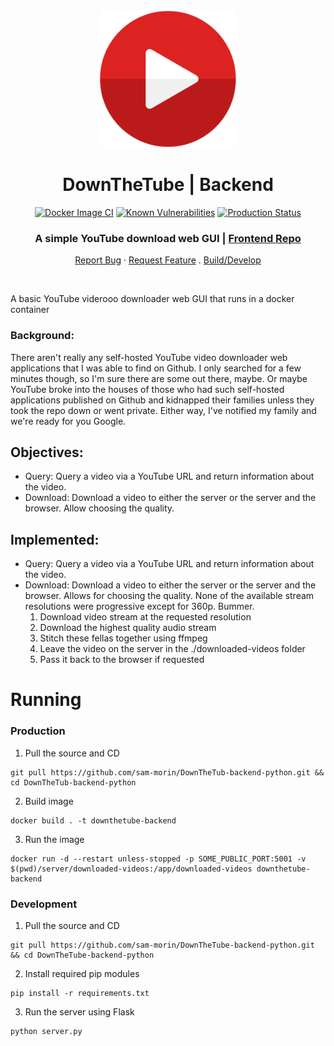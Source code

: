 
<div align="center">
  <img src="./play-button-4210.svg" alt="Logo" width="220">

  <h1 align="center">DownTheTube | Backend</h1>

  [![Docker Image CI](https://github.com/sam-morin/ArcorOCR-frontend/actions/workflows/docker-image.yml/badge.svg?branch=main)](https://github.com/sam-morin/ArcorOCR-frontend/actions/workflows/docker-image.yml)
[![Known Vulnerabilities](https://snyk.io/test/github/dwyl/hapi-auth-jwt2/badge.svg?targetFile=package.json&style=flat-square)](https://snyk.io/test/github/dwyl/hapi-auth-jwt2?targetFile=package.json)
[![Production Status](https://img.shields.io/badge/Production_Status-active-green)](https://arcorocr.com)

  <p align="center">
    <h3>A simple YouTube download web GUI | <a href="https://github.com/sam-morin/DownTheTube">Frontend Repo</a></h3>
    <a href="https://github.com/sam-morin/DownTheTube-backend-python/issues">Report Bug</a>
    ·
    <a href="https://github.com/sam-morin/DownTheTube-backend-python/issues">Request Feature</a>
    .
    <a href="#running">Build/Develop</a>
  </p>
</div>

<br/>

A basic YouTube viderooo downloader web GUI that runs in a docker container

### Background:
There aren't really any self-hosted YouTube video downloader web applications that I was able to find on Github. I only searched for a few minutes though, so I'm sure there are some out there, maybe. Or maybe YouTube broke into the houses of those who had such self-hosted applications published on Github and kidnapped their families unless they took the repo down or went private. Either way, I've notified my family and we're ready for you Google.

## Objectives:
- Query: 
    Query a video via a YouTube URL and return information about the video.
- Download:
    Download a video to either the server or the server and the browser. Allow choosing the quality.


## Implemented:
- Query:
    Query a video via a YouTube URL and return information about the video.
- Download:
    Download a video to either the server or the server and the browser. Allows for choosing the quality.
    None of the available stream resolutions were progressive except for 360p. Bummer.
    1. Download video stream at the requested resolution
    2. Download the highest quality audio stream
    3. Stitch these fellas together using ffmpeg
    4. Leave the video on the server in the ./downloaded-videos folder
    5. Pass it back to the browser if requested

# Running

### Production

1. Pull the source and CD
```shell
git pull https://github.com/sam-morin/DownTheTub-backend-python.git && cd DownTheTub-backend-python
```

2. Build image
```shell
docker build . -t downthetube-backend
```

3. Run the image
```shell
docker run -d --restart unless-stopped -p SOME_PUBLIC_PORT:5001 -v $(pwd)/server/downloaded-videos:/app/downloaded-videos downthetube-backend
```

### Development

1. Pull the source and CD
```shell
git pull https://github.com/sam-morin/DownTheTube-backend-python.git && cd DownTheTube-backend-python
```

2. Install required pip modules
```shell
pip install -r requirements.txt
```

3. Run the server using Flask
```shell
python server.py
```